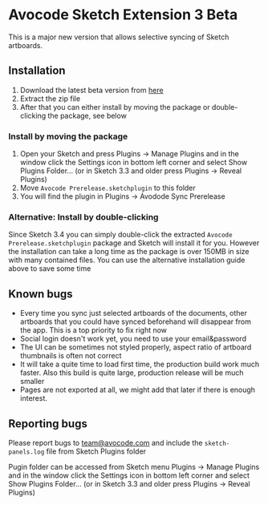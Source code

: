 # Avocode Sketch Extension 3 Beta

This is a major new version that allows selective syncing of Sketch artboards.

## Installation
1. Download the latest beta version from [here](https://manager.avocode.com/download/sketch-plugin-beta/mac/)
2. Extract the zip file
3. After that you can either install by moving the package or double-clicking the package, see below

### Install by moving the package

1. Open your Sketch and press Plugins -> Manage Plugins and in the window click the Settings icon in bottom left corner and select Show Plugins Folder... (or in Sketch 3.3 and older press Plugins -> Reveal Plugins)
2. Move `Avocode Prerelease.sketchplugin` to this folder
3. You will find the plugin in Plugins -> Avodode Sync Prerelease

### Alternative: Install by double-clicking
Since Sketch 3.4 you can simply double-click the extracted `Avocode Prerelease.sketchplugin` package and Sketch will install it for you. However the installation can take a long time as the package is over 150MB in size with many contained files. You can use the alternative installation guide above to save some time

## Known bugs
- Every time you sync just selected artboards of the documents, other artboards that you could have synced beforehand will disappear from the app. This is a top priority to fix right now
- Social login doesn't work yet, you need to use your email&password
- The UI can be sometimes not styled properly, aspect ratio of artboard thumbnails is often not correct
- It will take a quite time to load first time, the production build work much faster. Also this build is quite large, production release will be much smaller
- Pages are not exported at all, we might add that later if there is enough interest.
 
## Reporting bugs
Please report bugs to team@avocode.com and include the `sketch-panels.log` file from Sketch Plugins folder

Pugin folder can be accessed from Sketch menu Plugins -> Manage Plugins and in the window click the Settings icon in bottom left corner and select Show Plugins Folder... (or in Sketch 3.3 and older press Plugins -> Reveal Plugins)
